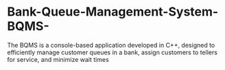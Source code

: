 # Bank-Queue-Management-System-BQMS-
The BQMS is a console-based application developed in C++, designed to efficiently manage customer queues in a bank, assign customers to tellers for service, and minimize wait times
